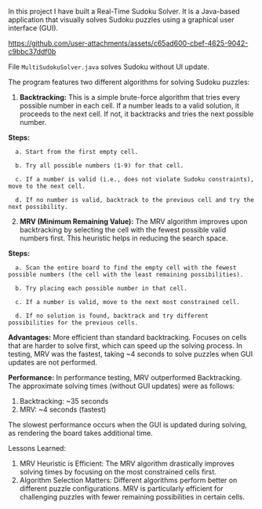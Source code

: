 In this project I have built a Real-Time Sudoku Solver. It is a Java-based application that visually solves Sudoku puzzles using a graphical user interface (GUI). 

https://github.com/user-attachments/assets/c65ad600-cbef-4625-9042-c9bbc37ddf0b

File `MultiSudokuSolver.java` solves Sudoku without UI update.

The program features two different algorithms for solving Sudoku puzzles:

1. **Backtracking:** This is a simple brute-force algorithm that tries every possible number in each cell. If a number leads to a valid solution, it proceeds to the next cell. If not, it backtracks and tries the next possible number.

**Steps:**

      a. Start from the first empty cell.
      
      b. Try all possible numbers (1-9) for that cell.
      
      c. If a number is valid (i.e., does not violate Sudoku constraints), move to the next cell.
      
      d. If no number is valid, backtrack to the previous cell and try the next possibility.

2. **MRV (Minimum Remaining Value):** The MRV algorithm improves upon backtracking by selecting the cell with the fewest possible valid numbers first. This heuristic helps in reducing the search space.

**Steps:**

      a. Scan the entire board to find the empty cell with the fewest possible numbers (the cell with the least remaining possibilities).

      b. Try placing each possible number in that cell.

      c. If a number is valid, move to the next most constrained cell.

      d. If no solution is found, backtrack and try different possibilities for the previous cells.

**Advantages:** More efficient than standard backtracking. Focuses on cells that are harder to solve first, which can speed up the solving process. In testing, MRV was the fastest, taking ~4 seconds to solve puzzles when GUI updates are not performed.

**Performance:** In performance testing, MRV outperformed Backtracking. The approximate solving times (without GUI updates) were as follows:
1. Backtracking: ~35 seconds
2. MRV: ~4 seconds (fastest)

The slowest performance occurs when the GUI is updated during solving, as rendering the board takes additional time.

Lessons Learned:
1. MRV Heuristic is Efficient: The MRV algorithm drastically improves solving times by focusing on the most constrained cells first.
2. Algorithm Selection Matters: Different algorithms perform better on different puzzle configurations. MRV is particularly efficient for challenging puzzles with fewer remaining possibilities in certain cells.
